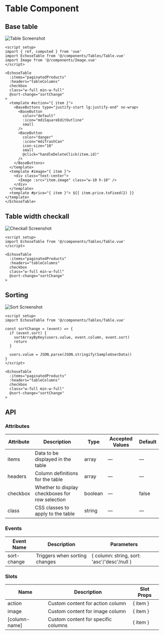 # Table Component

## Base table
![Table Screenshot](/images/table.png)

``` vue
<script setup>
import { ref, computed } from 'vue'
import EchoseTable from '@/components/Tables/Table.vue'
import Image from '@/components/Image.vue'
</script>

<EchoseTable
  :items="paginatedProducts"
  :headers="tableColumns"
  checkbox
  class="w-full min-w-full"
  @sort-change="sortChange"
>
  <template #action="{ item }">
    <BaseButtons type="justify-start lg:justify-end" no-wrap>
      <BaseButton
        color="default"
        :icon="mdiSquareEditOutline"
        small
      />
      <BaseButton
        color="danger"
        :icon="mdiTrashCan"
        icon-size="18"
        small
        @click="handleDeleteClick(item.id)"
      />
    </BaseButtons>
  </template>
  <template #image="{ item }">
    <div class="text-center">
      <Image :src="item.image" class="w-10 h-10" />
    </div>
  </template>
  <template #price="{ item }"> ${{ item.price.toFixed(2) }} </template>
</EchoseTable>

```

## Table width checkall
![Checkall Screenshot](/images/checkall.png)

``` vue
<script setup>
import EchoseTable from '@/components/Tables/Table.vue'
</script>

<EchoseTable
  :items="paginatedProducts"
  :headers="tableColumns"
  checkbox
  class="w-full min-w-full"
  @sort-change="sortChange"
>

```

## Sorting
![Sort Screenshot](/images/sort.png)

``` vue
<script setup>
import EchoseTable from '@/components/Tables/Table.vue'

const sortChange = (event) => {
  if (event.sort) {
    sortArrayByKey(users.value, event.column, event.sort)
    return
  }

  users.value = JSON.parse(JSON.stringify(SampleUserData))
}
</script>

<EchoseTable
  :items="paginatedProducts"
  :headers="tableColumns"
  checkbox
  class="w-full min-w-full"
  @sort-change="sortChange"
>

```
## API
### Attributes

| Attribute | Description | Type | Accepted Values | Default |
|-----------|-------------|------|-----------------|---------|
| items | Data to be displayed in the table | array | — | — |
| headers | Column definitions for the table | array | — | — |
| checkbox | Whether to display checkboxes for row selection | boolean | — | false |
| class | CSS classes to apply to the table | string | — | — |

### Events

| Event Name | Description | Parameters |
|------------|-------------|------------|
| sort-change | Triggers when sorting changes | { column: string, sort: 'asc'/'desc'/null } |

### Slots

| Name | Description | Slot Props |
|------|-------------|------------|
| action | Custom content for action column | { item } |
| image | Custom content for image column | { item } |
| [column-name] | Custom content for specific columns | { item } |

